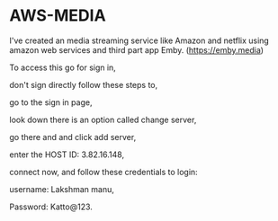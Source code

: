 # AWS-MEDIA
I've created an media streaming service like Amazon and netflix  using amazon web services and third part app Emby.
(https://emby.media)

To access this go for sign in,

don't sign directly follow these steps to,

go to the sign in page,

look down there is an option called change server,

go there and and click add server,

enter the HOST ID:  3.82.16.148,

connect now,
and follow these credentials to login:

username:
Lakshman manu,

Password:
Katto@123.
